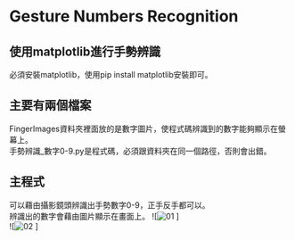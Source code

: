 # Gesture Numbers Recognition
## 使用matplotlib進行手勢辨識
必須安裝matplotlib，使用pip install matplotlib安裝即可。

## 主要有兩個檔案
FingerImages資料夾裡面放的是數字圖片，使程式碼辨識到的數字能夠顯示在螢幕上。   
手勢辨識_數字0-9.py是程式碼，必須跟資料夾在同一個路徑，否則會出錯。 

## 主程式
可以藉由攝影鏡頭辨識出手勢數字0-9，正手反手都可以。  
辨識出的數字會藉由圖片顯示在畫面上。
![![01](https://github.com/AAyorkAA/Gesture_Recognition/assets/79737535/f617a9a6-0c4b-4c07-833a-4ee2a285d2a6)
]  
![![02](https://github.com/AAyorkAA/Gesture_Recognition/assets/79737535/5e234f1c-8f6d-45df-97aa-a5c50fc63e70)
]
